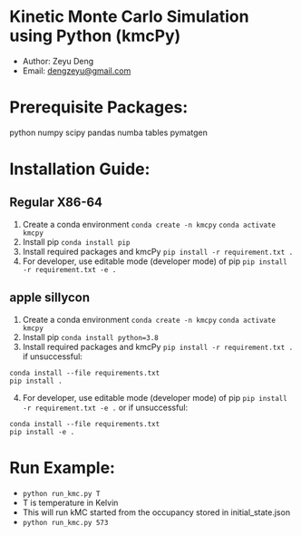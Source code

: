 # Kinetic Monte Carlo Simulation using Python (kmcPy)
- Author: Zeyu Deng
- Email: dengzeyu@gmail.com

# Prerequisite Packages:
python numpy scipy pandas numba tables pymatgen

# Installation Guide:
## Regular X86-64
1. Create a conda environment
`conda create -n kmcpy`
`conda activate kmcpy`
2. Install pip
`conda install pip`
3. Install required packages and kmcPy
`pip install -r requirement.txt .`
4. For developer, use editable mode (developer mode) of pip
`pip install -r requirement.txt -e .`

## apple sillycon
1. Create a conda environment
`conda create -n kmcpy`
`conda activate kmcpy`
2. Install pip
`conda install python=3.8`
3. Install required packages and kmcPy
`pip install -r requirement.txt .`
if unsuccessful: 
```
conda install --file requirements.txt
pip install .
```

4. For developer, use editable mode (developer mode) of pip
`pip install -r requirement.txt -e .`
or if unsuccessful: 
```
conda install --file requirements.txt
pip install -e .
```

# Run Example:
- `python run_kmc.py T `
- T is temperature in Kelvin
- This will run kMC started from the occupancy stored in initial_state.json 
- `python run_kmc.py 573`
